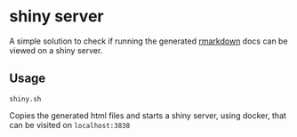 # shiny server

A simple solution to check if running the generated [rmarkdown](http://rmarkdown.rstudio.com.) docs can be viewed on a shiny server.

## Usage

`shiny.sh`

Copies the generated html files and starts a shiny server, using docker, that can be visited on `localhost:3838`

